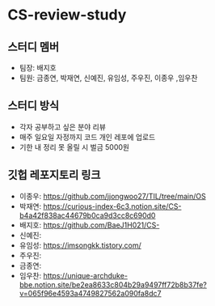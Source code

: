 # CS-review-study

## 스터디 멤버
- 팀장: 배지호
- 팀원: 금종연, 박재연, 신예진, 유임성, 주우진, 이종우 ,임우찬

## 스터디 방식
- 각자 공부하고 싶은 분야 리뷰
- 매주 일요일 자정까지 코드 개인 레포에 업로드
- 기한 내 정리 못 올릴 시 벌금 5000원

## 깃헙 레포지토리 링크
- 이종우: https://github.com/jjongwoo27/TIL/tree/main/OS
- 박재연: https://curious-index-6c3.notion.site/CS-b4a42f838ac44679b0ca9d3cc8c690d0
- 배지호: https://github.com/BaeJ1H021/CS-
- 신예진:
- 유임성: https://imsongkk.tistory.com/
- 주우진: 
- 금종연:
- 임우찬: https://unique-archduke-bbe.notion.site/be2ea8633c804b29a9497ff72b8b37fe?v=065f96e4593a4749827562a090fa8dc7
 
